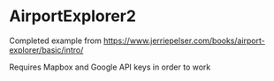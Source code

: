 # AirportExplorer2
Completed example from https://www.jerriepelser.com/books/airport-explorer/basic/intro/

Requires Mapbox and Google API keys in order to work
